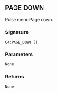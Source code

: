 ## PAGE DOWN

Pulse menu Page down.


### Signature

`C4:PAGE_DOWN ()`


### Parameters

`None`


### Returns

`None`